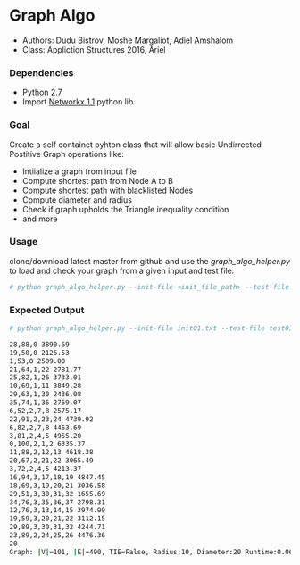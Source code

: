 # Graph Algo 

* Authors: Dudu Bistrov, Moshe Margaliot, Adiel Amshalom
* Class: Appliction Structures 2016, Ariel 

### Dependencies

* [Python 2.7](https://www.python.org/download/releases/2.7/)
* Import [Networkx 1.1](https://networkx.github.io/) python lib

### Goal

Create a self containet pyhton class that will allow basic Undirrected Postitive Graph operations like: 

 * Intiialize a graph from input file
 * Compute shortest path from Node A to B
 * Compute shortest path with blacklisted Nodes
 * Compute diameter and radius
 * Check if graph upholds the Triangle inequality condition
 * and more

### Usage

clone/download latest master from github and use the *graph_algo_helper.py* to load and check your graph from a given input and test file:

```bash
# python graph_algo_helper.py --init-file <init_file_path> --test-file <test_file_path>

```

### Expected Output

```bash
# python graph_algo_helper.py --init-file init01.txt --test-file test01.txt

28,88,0 3890.69
19,50,0 2126.53
1,53,0 2509.00
21,64,1,22 2781.77
25,82,1,26 3733.01
10,69,1,11 3849.28
29,63,1,30 2436.08
35,74,1,36 2769.07
6,52,2,7,8 2575.17
22,91,2,23,24 4739.92
6,82,2,7,8 4463.69
3,81,2,4,5 4955.20
0,100,2,1,2 6335.37
11,88,2,12,13 4618.38
20,67,2,21,22 3065.49
3,72,2,4,5 4213.37
16,94,3,17,18,19 4847.45
18,69,3,19,20,21 3036.58
29,51,3,30,31,32 1655.69
34,76,3,35,36,37 2798.31
12,76,3,13,14,15 3974.99
19,59,3,20,21,22 3112.15
29,89,3,30,31,32 4244.71
23,89,2,24,25,26 4476.36
20
Graph: |V|=101, |E|=490, TIE=False, Radius:10, Diameter:20 Runtime:0.0635687810385

```
